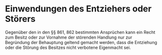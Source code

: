 # Einwendungen des Entziehers oder Störers

Gegenüber den in den §§ 861, 862 bestimmten Ansprüchen kann ein Recht zum Besitz oder zur Vornahme der störenden Handlung nur zur Begründung der Behauptung geltend gemacht werden, dass die Entziehung oder die Störung des Besitzes nicht verbotene Eigenmacht sei. 

